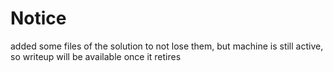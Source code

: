 # Notice
added some files of the solution to not lose them, but machine is still active, so writeup will be available once it retires
